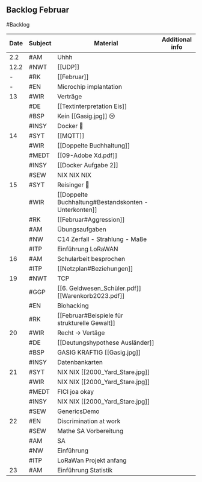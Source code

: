 ## Backlog Februar
#Backlog

| Date | Subject | Material | Additional info |
| ---- | ---- | ---- | ---- |
| 2.2 | #AM | Uhhh |  |
| 12.2 | #NWT | [[UDP]] |  |
| - | #RK | [[Februar]] |  |
| - | #EN | Microchip implantation |  |
| 13 | #WIR | Verträge |  |
|  | #DE | [[Textinterpretation Eis]] |  |
|  | #BSP | Kein [[Gasig.jpg]] 😢 |  |
|  | #INSY | Docker 🤡 |  |
| 14 | #SYT | [[MQTT]] |  |
|  | #WIR | [[Doppelte Buchhaltung]] |  |
|  | #MEDT | [[09-Adobe Xd.pdf]] |  |
|  | #INSY | [[Docker Aufgabe 2]] |  |
|  | #SEW | NIX NIX NIX |  |
| 15 | #SYT | Reisinger 🤡 |  |
|  | #WIR | [[Doppelte Buchhaltung#Bestandskonten - Unterkonten]] |  |
|  | #RK | [[Februar#Aggression]] |  |
|  | #AM | Übungsaufgaben |  |
|  | #NW | C14 Zerfall - Strahlung - Maße |  |
|  | #ITP | Einführung LoRaWAN |  |
| 16 | #AM | Schularbeit besprochen |  |
|  | #ITP | [[Netzplan#Beziehungen]] |  |
| 19 | #NWT | TCP |  |
|  | #GGP | [[6. Geldwesen_Schüler.pdf]] [[Warenkorb2023.pdf]] |  |
|  | #EN | Biohacking |  |
|  | #RK | [[Februar#Beispiele für strukturelle Gewalt]] |  |
| 20 | #WIR | Recht -> Vertäge |  |
|  | #DE | [[Deutungshypothese Ausländer]] |  |
|  | #BSP | GASIG KRAFTIG [[Gasig.jpg]] |  |
|  | #INSY | Datenbankarten |  |
| 21 | #SYT | NIX NIX [[2000_Yard_Stare.jpg]] |  |
|  | #WIR | NIX NIX [[2000_Yard_Stare.jpg]] |  |
|  | #MEDT | FICI joa okay |  |
|  | #INSY | NIX NIX [[2000_Yard_Stare.jpg]] |  |
|  | #SEW | GenericsDemo |  |
| 22 | #EN | Discrimination at work |  |
|  | #SEW | Mathe SA Vorbereitung |  |
|  | #AM | SA |  |
|  | #NW | Einführung |  |
|  | #ITP | LoRaWan Projekt anfang |  |
| 23 | #AM | Einführung Statistik |  |
